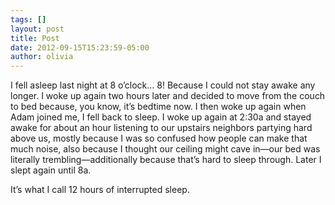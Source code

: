 ```yaml
---
tags: []
layout: post
title: Post
date: 2012-09-15T15:23:59-05:00
author: olivia
---
```


I fell asleep last night at 8 o’clock… 8! Because I could not stay awake any longer. I woke up again two hours later and decided to move from the couch to bed because, you know, it’s bedtime now. I then woke up again when Adam joined me, I fell back to sleep. I woke up again at 2:30a and stayed awake for about an hour listening to our upstairs neighbors partying hard above us, mostly because I was so confused how people can make that much noise, also because I thought our ceiling might cave in—our bed was literally trembling—additionally because that’s hard to sleep through. Later I slept again until 8a.

It’s what I call 12 hours of interrupted sleep.
